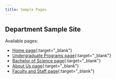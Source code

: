 ```yaml
---
title: Sample Pages
---
```



## Department Sample Site

Available pages:
* [Home page](/ndsu-web-template/sample-pages/department/){:target="_blank"}
* [Undergraduate Programs page](/ndsu-web-template/sample-pages/department/degrees/undergraduates/){:target="_blank"}
* [Bachelor of Science page](/ndsu-web-template/sample-pages/department/degrees/undergraduates/bs/){:target="_blank"}
* [About Us page](/ndsu-web-template/sample-pages/department/about-us/){:target="_blank"}
* [Faculty and Staff page](/ndsu-web-template/sample-pages/department/about-us/faculty-staff.html){:target="_blank"}
